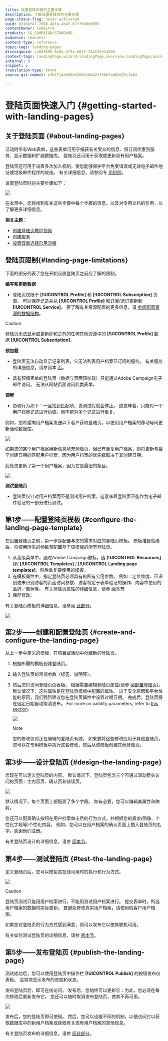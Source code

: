 ```yaml
---
title: 设置登陆页面的主要步骤
description: 了解设置登陆页的主要步骤
page-status-flag: never-activated
uuid: b316bf47-7d98-46fa-ab4f-67ff50de8095
contentOwner: lemaitre
products: SG_CAMPAIGN/STANDARD
audience: channels
content-type: reference
topic-tags: landing-pages
discoiquuid: ca8d1698-6e8a-4f5a-b017-74a152e14286
context-tags: landingPage,wizard;landingPage,overview;landingPage,main
internal: n
snippet: y
translation-type: tm+mt
source-git-commit: efb1f14e0094e200d186423f98bfad65d25cfab2

---
```



# 登陆页面快速入门 {#getting-started-with-landing-pages}

## 关于登陆页面 {#about-landing-pages}

活动附带有Web表单，这些表单可用于捕获有关受众的信息、将订阅优惠到服务、显示数据和扩展数据库。 登陆页还可用于获取或更新现有用户档案。

登陆页还可用于设置多次加入机制，使您能够保护平台免受错误或无效电子邮件地址或垃圾邮件程序的攻击。 有关详细信息，请参阅专 [用用例](../../channels/using/setting-up-a-double-opt-in-process.md)。

设置登陆页时的主要步骤如下：

![](assets/lp_steps.png)

在本页中，您将找到有关这些步骤中每个步骤的信息，以及对专用文档的引用，以了解更多详细信息。

**相关主题：**

* [创建登陆页教程视频](https://docs.adobe.com/content/help/en/campaign-learn/campaign-standard-tutorials/communication-channels/landing-pages/landing-page-create-and-edit.html)
* [创建服务](../../audiences/using/creating-a-service.md)
* [设置双重选择启用流程](setting-up-a-double-opt-in-process.md)

## 登陆页限制{#landing-page-limitations}

下面的部分列表了您在开始设置登陆页之前应了解的限制。

**编写和更新数据**

* 登陆页仅限于 **[!UICONTROL Profile]** 和 **[!UICONTROL Subscription]** 资源。 可以保存记录并从 **[!UICONTROL Profile]** 和订阅/退订更新到 **[!UICONTROL Service]**。
要了解有关资源配置的更多信息，请 [参阅配置资源的数据结构](../../developing/using/configuring-the-resource-s-data-structure.md)。

>[!CAUTION]
>
>登陆页无法显示或更新除和之外的任何其他资源中的 **[!UICONTROL Profile]** 数据 **[!UICONTROL Subscription]**。

**预加载**

* 登陆页无法自动显示记录列表，它无法列表用户档案已订阅的服务。 有关服务的详细信息，请参阅本 [页](../../audiences/using/creating-a-service.md)。

* 具有预填表单的登陆页（数据与页面预加载）只能通过Adobe Campaign电子邮件访问。 无法从网站页面访问此类表单。

**调解**

* 协调行为如下：一旦找到匹配项，协调进程就会停止。 这意味着，只能对一个用户档案记录进行协调，而不能对多个记录进行重复。

例如，您希望向用户档案发送以下客户获取登陆页，以便用用户档案的移动号码更新活动数据库。

![](assets/landing_page_limitation_1.png)

如果您的某个用户档案用新信息填充登陆页，但已有重复用户档案，则将更新与最早创建日期的匹配用户档案，因为用户档案的优先级取决于其创建日期。

此处仅更新了第一个用户档案，因为它是最旧的条目。

![](assets/landing_page_limitation_2.png)

**测试登陆页**

* 登陆页仅针对用户档案而不是测试用户档案，这意味着登陆页不能作为电子邮件验证的一部分进行测试。

## 第1步——配置登陆页模板 {#configure-the-landing-page-template}

在设置登陆页之前，第一步是配置与您的需求对应的登陆页模板。 模板准备就绪后，将使用所需的参数预配置基于该模板的所有登陆页。

1. 从高级菜单中，通过Adobe Campaign徽标，选 **[!UICONTROL Resources]** 择/ **[!UICONTROL Templates]** / **[!UICONTROL Landing page templates]**，然后重复要使用的模板。
1. 在模板属性中，指定登陆页必须具有的所有公用参数。 例如：定位维度、已识别或未识别访客的页面访问参数、访客特定于表单验证的操作、内容中使用的品牌／徽标等。 有关登陆页属性的详细信息，请参 [阅本节](../../channels/using/configuring-landing-page.md)
1. 保存修改。

有关登陆页模板的详细信息，请参阅 [此部分](../../channels/using/getting-started-with-landing-pages.md)。

![](assets/lp-steps1.png)

## 第2步——创建和配置登陆页 {#create-and-configure-the-landing-page}

从上一步中定义的模板，在项目或活动中创建新的登陆页。

1. 根据所需的模板创建登陆页。
1. 输入登陆页的常规参数（标签、说明等）。
1. 然后您将访问登陆页仪表板。 根据需要编辑登陆页属性(请参 [阅配置登陆页](../../channels/using/configuring-landing-page.md))。 默认情况下，这些属性是在登陆页模板中配置的属性。
出于安全原因和平台性能的原因，我们强烈建议您在登陆页属性中设置过期日期。 完成后，登陆页将在选定日期自动取消发布。 For more on validity parameters, refer to [this section](../../channels/using/testing-publishing-landing-page.md#setting-up-validity-parameters).

   ![](assets/lp-steps3.png)

   >[!NOTE]
   >
   >您的修改仅对正在编辑的登陆页有效。 如果要将这些修改应用于其他登陆页，您可以在专用模板中执行这些修改，然后从该模板创建其他登陆页。

## 第3步——设计登陆页 {#design-the-landing-page}

您现在可以定义登陆页的内容。 默认情况下，登陆页包含三个可通过滚动箭头访问的页面：主内容页、确认页和错误页。

![](assets/lp-steps4.png)

默认情况下，每个页面上都配置了多个字段。 如有必要，您可以编辑其属性和映射。

您还可以配置确认按钮在用户档案单击后的行为方式，并根据您的需求(图像、个性化字段等)个性化内容。 例如，您可以在用户档案的确认页面上插入登陆页的名字，感谢他们注册。

有关登陆页设计的详细信息，请参 [阅本节](../../channels/using/designing-a-landing-page.md)。

## 第4步——测试登陆页 {#test-the-landing-page}

定义登陆页后，您可以模拟其在线可用时的执行和行为方式。

![](assets/lp-steps5.png)

>[!CAUTION]
>
>登陆页测试只能用用户档案进行，不能用测试用户档案进行。 提交表单时，所选用户档案的数据将实际更新。 要避免修改真实用户档案，请使用假客户用户档案。

如果您对登陆页的行为方式感到满意，则可以发布它以使其联机可用。

有关如何测试登陆页的详细信息，请参 [阅本节](../../channels/using/testing-publishing-landing-page.md#testing-the-landing-page-)。

## 第5步——发布登陆页 {#publish-the-landing-page}

测试成功后，您可以使用登陆页中操作栏 **[!UICONTROL Publish]** 的按钮发布仪表板。 监视块显示发布的进度和状态。

发布登陆页后，即可在线访问。 发布后，您始终可以更新它：为此，您必须在每次修改后重新发布它。 您还可以随时取消发布登陆页，使其不再可用。

![](assets/lp-steps6.png)

发布后，您的登陆页即可使用。 然后，您可以设置不同的机制，以便访问它以获取数据库中的新用户档案或获取有关现有用户档案的其他信息。

有关登陆页发布的详细信息，请参 [阅此部分](../../channels/using/testing-publishing-landing-page.md#publishing-a-landing-page)。
